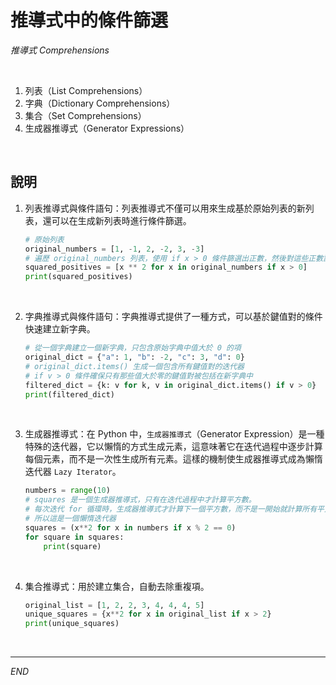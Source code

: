 # 推導式中的條件篩選

_推導式 Comprehensions_

<br>

1. 列表（List Comprehensions）
2. 字典（Dictionary Comprehensions）
3. 集合（Set Comprehensions）
4. 生成器推導式（Generator Expressions）

<br>

## 說明

1. 列表推導式與條件語句：列表推導式不僅可以用來生成基於原始列表的新列表，還可以在生成新列表時進行條件篩選。

    ```python
    # 原始列表
    original_numbers = [1, -1, 2, -2, 3, -3]
    # 遍歷 original_numbers 列表，使用 if x > 0 條件篩選出正數，然後對這些正數計算平方
    squared_positives = [x ** 2 for x in original_numbers if x > 0]
    print(squared_positives)
    ```

<br>

2. 字典推導式與條件語句：字典推導式提供了一種方式，可以基於鍵值對的條件快速建立新字典。

    ```python
    # 從一個字典建立一個新字典，只包含原始字典中值大於 0 的項
    original_dict = {"a": 1, "b": -2, "c": 3, "d": 0}
    # original_dict.items() 生成一個包含所有鍵值對的迭代器
    # if v > 0 條件確保只有那些值大於零的鍵值對被包括在新字典中
    filtered_dict = {k: v for k, v in original_dict.items() if v > 0}
    print(filtered_dict)
    ```

<br>

3. 生成器推導式：在 Python 中，`生成器推導式`（Generator Expression）是一種特殊的迭代器，它以懶惰的方式生成元素，這意味著它在迭代過程中逐步計算每個元素，而不是一次性生成所有元素。這樣的機制使生成器推導式成為懶惰迭代器 `Lazy Iterator`。

    ```python
    numbers = range(10)
    # squares 是一個生成器推導式，只有在迭代過程中才計算平方數。
    # 每次迭代 for 循環時，生成器推導式才計算下一個平方數，而不是一開始就計算所有平方數。
    # 所以這是一個懶惰迭代器
    squares = (x**2 for x in numbers if x % 2 == 0)
    for square in squares:
        print(square)
    ```

<br>

4. 集合推導式：用於建立集合，自動去除重複項。

    ```python
    original_list = [1, 2, 2, 3, 4, 4, 4, 5]
    unique_squares = {x**2 for x in original_list if x > 2}
    print(unique_squares)
    ```

<br>

___

_END_